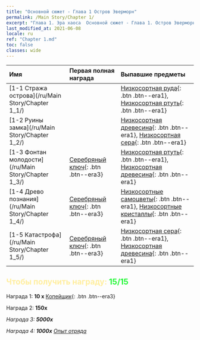 ```yaml
---
title: "Основной сюжет - Глава 1 Остров Эверморн"
permalink: /Main Story/Chapter 1/
excerpt: "Глава 1. Эра хаоса  Основной сюжет - Глава 1. Остров Эверморн"
last_modified_at: 2021-06-08
locale: ru
ref: "Chapter 1.md"
toc: false
classes: wide
---
```


  | Имя |  Первая полная награда | Выпавшие предметы |
  |:------------|:------------|:------------| 
  | [1-1 Стража острова](/ru/Main Story/Chapter 1_1/) |  | [Низкосортная руда](/ItemsRU/mat_1/){: .btn .btn--era1}, [Низкосортная ртуть](/ItemsRU/mat_2/){: .btn .btn--era1} |
  | [1-2 Руины замка](/ru/Main Story/Chapter 1_2/) |  | [Низкосортная древесина](/ItemsRU/mat_1/){: .btn .btn--era1}, [Низкосортная сера](/ItemsRU/mat_3/){: .btn .btn--era1} |
  | [1-3 Фонтан молодости](/ru/Main Story/Chapter 1_3/) | [Серебряный ключ](/ItemsRU/con_693/){: .btn .btn--era3} | [Низкосортная ртуть](/ItemsRU/mat_2/){: .btn .btn--era1}, [Низкосортная древесина](/ItemsRU/mat_1/){: .btn .btn--era1} |
  | [1-4 Древо познания](/ru/Main Story/Chapter 1_4/) | [Серебряный ключ](/ItemsRU/con_693/){: .btn .btn--era3} | [Низкосортные самоцветы](/ItemsRU/mat_4/){: .btn .btn--era1}, [Низкосортные кристаллы](/ItemsRU/mat_5/){: .btn .btn--era1} |
  | [1-5 Катастрофа](/ru/Main Story/Chapter 1_5/) | [Серебряный ключ](/ItemsRU/con_693/){: .btn .btn--era3} | [Низкосортная сера](/ItemsRU/mat_3/){: .btn .btn--era1}, [Низкосортная древесина](/ItemsRU/mat_1/){: .btn .btn--era1} |


## <span style="color: #ffeea0">Чтобы получить награду: </span><span style="color: #27f73a">15/15</span>

 Награда 1: **10 x** [Копейщик](/ItemsRU/unt_190/){: .btn .btn--era3}

 Награда 2:  **150x** <i class="fas fa-gem"/>

 Награда 3:  **5000x** <i class="fas fa-coins"/>

 Награда 4:  **1000x** [Опыт отряда](/ItemsRU/con_902/)


